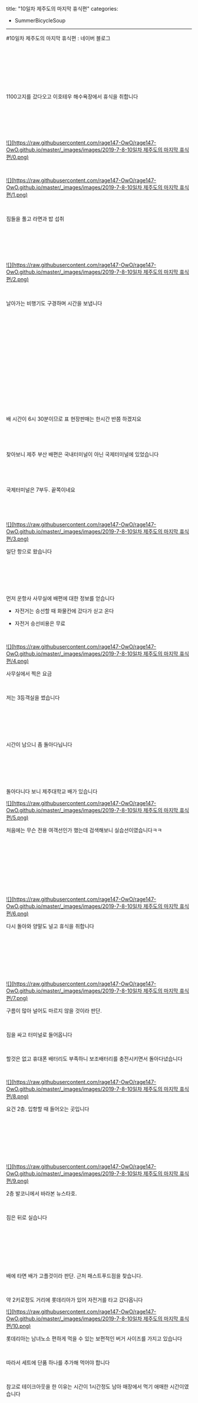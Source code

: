 title: "10일차 제주도의 마지막 휴식편"
categories:
 - SummerBicycleSoup
---
#10일차 제주도의 마지막 휴식편 : 네이버 블로그







​

​

​

​

1100고지를 갔다오고 이호테우 해수욕장에서 휴식을 취합니다

​

​

​




 


[![](https://raw.githubusercontent.com/rage147-OwO/rage147-OwO.github.io/master/_images/images/2019-7-8-10일차 제주도의 마지막 휴식편/0.png)](#) 

 


​




 


[![](https://raw.githubusercontent.com/rage147-OwO/rage147-OwO.github.io/master/_images/images/2019-7-8-10일차 제주도의 마지막 휴식편/1.png)](#) 

 


​

짐들을 풀고 라면과 밥 섭취

​

​

​




 


[![](https://raw.githubusercontent.com/rage147-OwO/rage147-OwO.github.io/master/_images/images/2019-7-8-10일차 제주도의 마지막 휴식편/2.png)](#) 

 


​

날아가는 비행기도 구경하며 시간을 보냅니다

​

​

​

​

​

​

​

​

​

배 시간이 6시 30분이므로 표 현장판매는 한시간 반쯤 하겠지요

​

​

찾아보니 제주 부산 배편은 국내터미널이 아닌 국제터미널에 있었습니다

​

​

국제터미널은 7부두. 끝쪽이네요

​

​




 


[![](https://raw.githubusercontent.com/rage147-OwO/rage147-OwO.github.io/master/_images/images/2019-7-8-10일차 제주도의 마지막 휴식편/3.png)](#) 

 


일단 항으로 왔습니다

​

​

​

먼저 운항사 사무실에 배편에 대한 정보를 얻습니다

- 자전거는 승선할 때 화물칸에 갔다가 싣고 온다

- 자전거 승선비용은 무료

​




 


[![](https://raw.githubusercontent.com/rage147-OwO/rage147-OwO.github.io/master/_images/images/2019-7-8-10일차 제주도의 마지막 휴식편/4.png)](#) 

 


사무실에서 찍은 요금

​

저는 3등객실을 썼습니다

​

​

​

시간이 남으니 좀 돌아다닙니다

​

​

​

돌아다니다 보니 제주대학교 배가 있습니다




 


[![](https://raw.githubusercontent.com/rage147-OwO/rage147-OwO.github.io/master/_images/images/2019-7-8-10일차 제주도의 마지막 휴식편/5.png)](#) 

 


처음에는 무슨 전용 여객선인가 했는데 검색해보니 실습선이였습니다ㅋㅋ

​

​

​

​

​




 


[![](https://raw.githubusercontent.com/rage147-OwO/rage147-OwO.github.io/master/_images/images/2019-7-8-10일차 제주도의 마지막 휴식편/6.png)](#) 

 


다시 돌아와 양말도 널고 휴식을 취합니다

​

​

​

​




 


[![](https://raw.githubusercontent.com/rage147-OwO/rage147-OwO.github.io/master/_images/images/2019-7-8-10일차 제주도의 마지막 휴식편/7.png)](#) 

 


구름이 많아 널어도 마르지 않을 것이라 판단.

​

짐을 싸고 터미널로 들어옵니다

​

할것은 없고 휴대폰 배터리도 부족하니 보조배터리를 충전시키면서 돌아다녔습니다

​




 


[![](https://raw.githubusercontent.com/rage147-OwO/rage147-OwO.github.io/master/_images/images/2019-7-8-10일차 제주도의 마지막 휴식편/8.png)](#) 

 


요건 2층. 입항할 때 들어오는 곳입니다

​

​

​

​




 


[![](https://raw.githubusercontent.com/rage147-OwO/rage147-OwO.github.io/master/_images/images/2019-7-8-10일차 제주도의 마지막 휴식편/9.png)](#) 

 


2층 발코니에서 바라본 뉴스타호.

​

짐은 뒤로 실습니다

​

​

​

​

배에 타면 배가 고플것이라 판단. 근처 패스트푸드점을 찾습니다.

​

약 2키로정도 거리에 롯데리아가 있어 자전거를 타고 갔다옵니다




 


[![](https://raw.githubusercontent.com/rage147-OwO/rage147-OwO.github.io/master/_images/images/2019-7-8-10일차 제주도의 마지막 휴식편/10.png)](#) 

 


롯데리아는 남녀노소 편하게 먹을 수 있는 보편적인 버거 사이즈를 가지고 있습니다

​

따라서 세트에 단품 하나를 추가해 먹어야 합니다

​

참고로 테이크아웃을 한 이유는 시간이 1시간정도 남아 매장에서 먹기 애매한 시간이였습니다

​

​

​

​

​

시간이 지나고 배에 승선합니다

​

자전거를 뒤에 싣고 배에 오릅니다

​




 


[![](https://raw.githubusercontent.com/rage147-OwO/rage147-OwO.github.io/master/_images/images/2019-7-8-10일차 제주도의 마지막 휴식편/11.png)](#) 

 


먼저 간 곳은 옥상.

​

뒤쪽이 트여 있습니다

​

​




 


[![](https://raw.githubusercontent.com/rage147-OwO/rage147-OwO.github.io/master/_images/images/2019-7-8-10일차 제주도의 마지막 휴식편/12.png)](#) 

 


화장실에 들어갔는데 너무 고급집니다ㄷㄷ

​

역시 쫌 비싼 이유가 있었구나

​

​




 


[![](https://raw.githubusercontent.com/rage147-OwO/rage147-OwO.github.io/master/_images/images/2019-7-8-10일차 제주도의 마지막 휴식편/13.png)](#) 

 


고오급져 보이는 맨 윗층

​

​

사람들이 적어 자리도 남습니다

​

​

어느덧 배는 출발하고




 


[![](https://raw.githubusercontent.com/rage147-OwO/rage147-OwO.github.io/master/_images/images/2019-7-8-10일차 제주도의 마지막 휴식편/14.png)](#) 

 


안녕 제주!

​

장마로부터 탈출이다!

​

​

​




 


[![](https://raw.githubusercontent.com/rage147-OwO/rage147-OwO.github.io/master/_images/images/2019-7-8-10일차 제주도의 마지막 휴식편/15.png)](#) 

 


맨 윗층 실내에서 친구들과 통화를 하다 불빛을 발견했습니다

​

어선인 것 같습니다

​

​

​

​




 


[![](https://raw.githubusercontent.com/rage147-OwO/rage147-OwO.github.io/master/_images/images/2019-7-8-10일차 제주도의 마지막 휴식편/16.png)](#) 

 


시간이 남으니 배를 둘러보던 중 발견한 코인노래방

​

오랜만에 불러봅시다

​




 


[![](https://raw.githubusercontent.com/rage147-OwO/rage147-OwO.github.io/master/_images/images/2019-7-8-10일차 제주도의 마지막 휴식편/17.png)](#) 

 


이승철 아마추어




 


[![](https://raw.githubusercontent.com/rage147-OwO/rage147-OwO.github.io/master/_images/images/2019-7-8-10일차 제주도의 마지막 휴식편/18.png)](#) 

 


전화번호




 


[![](https://raw.githubusercontent.com/rage147-OwO/rage147-OwO.github.io/master/_images/images/2019-7-8-10일차 제주도의 마지막 휴식편/19.png)](#) 

 


어젯밤 이야기

​

그밖에도

산울림 회상

노라조 슈퍼맨

달빛천사ost 나의마음을담아

​

​

에너지를 쏟아 부었습니다ㅋㅋ

​

​

​

다음으로 향한 곳은 목욕탕

​

들어가보니 사람은 아무도 없었습니다




 


[![](https://raw.githubusercontent.com/rage147-OwO/rage147-OwO.github.io/master/_images/images/2019-7-8-10일차 제주도의 마지막 휴식편/20.png)](#) 

 


들어가니 나온 세면대




 


[![](https://raw.githubusercontent.com/rage147-OwO/rage147-OwO.github.io/master/_images/images/2019-7-8-10일차 제주도의 마지막 휴식편/21.png)](#) 

 


구석에는 수건 자판기가 있습니다

​

500원을 넣어보지만 들어가지 않습니다ㅡㅡ

100원짜리를 넣어야 하나.. 없는데

​

​

수건도 없고 100원도 없지만 그냥 들어갑니다

​

지금의 나는 들어가고 나중의 내가 알아서 하겠지요




 


[![](https://raw.githubusercontent.com/rage147-OwO/rage147-OwO.github.io/master/_images/images/2019-7-8-10일차 제주도의 마지막 휴식편/22.png)](#) 

 


뚜두 뚜듄 두(러브하우스 브금. 김대홍 - 시놉시스)

​

​




 


[![](https://raw.githubusercontent.com/rage147-OwO/rage147-OwO.github.io/master/_images/images/2019-7-8-10일차 제주도의 마지막 휴식편/23.png)](#) 

 


짜잔

​

​

​

들어가 뜨신 물에 몸을 풀고 혼자 으어어 하며 있었습니다

​

재밌는것은 배기 움직일 때 물도 같이 왔다갔다 하기때문에 잠깐 수영하고 있으면 잠시 파도타기를 느낄 수 있습니다ㅋㅋ

​

타이밍에 맞춰 수영도 하고 재밌게 놀았습니다

​

단점은 배의 진동이 그대로 물에 전달되기 때문에 장기가 진동하는 느낌이 난다는 점?ㅋㅋ

​

ㅋㅋㅋ 재밌다 이거

​

​

​

​

얼마나 지났을까 혼자만 있으니 외로움이 느껴집니다.

​

친구들과 함께였다면 더 재밌었을 텐데.. 다음엔 꼭 함께해야겠다는 생각이 듭니다

​

​

​

한참 있다가 몸을 햝아봤는데 짠맛은 안나네요ㅋㅋ

아마 물이 민물에서 해수탕이 되지 않았을까 생각합니다

​

수건이 없으니 드라이기와 선풍기의 힘으로 물기를 말립니다

​

​

​

​

​

개운해졌으니 빠르게 잘 곳을 찾습니다

​

원래 객실에서 자도 되지만 넓은 배. 어딘가 좋은 자리는 있습니다




 


[![](https://raw.githubusercontent.com/rage147-OwO/rage147-OwO.github.io/master/_images/images/2019-7-8-10일차 제주도의 마지막 휴식편/24.png)](#) 

 


돌아다니다 발견한 레크레이션 룸. 아무도 사용하지 않습니다

​

​

잘 곳을 찾았으니 간단히 배를 채워봅시다

​

편의점에서 고민을 하다 훈제다리와 맥주를 구입

​

술을 안마시지만 오늘은 뭔가 먹고 싶었습니다




 


[![](https://raw.githubusercontent.com/rage147-OwO/rage147-OwO.github.io/master/_images/images/2019-7-8-10일차 제주도의 마지막 휴식편/25.png)](#) 

 


바다의 바람을 맞으며 시원한 시간을 보냅니다

​

넓은 바다를 바라보며 스스로 물어봅니다

​

여기서 무엇을 하는 것인가? 무엇을 위해 왔는가?

​

해답을 찾지 못한 채 얼굴이 뜨거워집니다

​

다 먹고 거울을 보니 얼굴이 홍당무처럼 빨갛습니다ㅎㅎ

​

얼렁 자야징

​

​